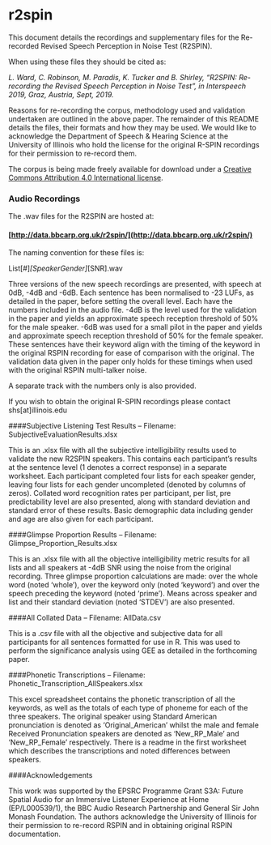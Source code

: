 # r2spin

This document details the recordings and supplementary files for the Re-recorded Revised Speech Perception in Noise Test (R2SPIN). 

When using these files they should be cited as: 

*L. Ward, C. Robinson, M. Paradis, K. Tucker and B. Shirley, “R2SPIN: Re-recording the Revised Speech Perception in Noise Test”, in Interspeech 2019, Graz, Austria, Sept, 2019.*

Reasons for re-recording the corpus, methodology used and validation undertaken are outlined in the above paper. The remainder of this README details the files, their formats and how they may be used. 
We would like to acknowledge the Department of Speech & Hearing Science at the University of Illinois who hold the license for the original R-SPIN recordings for their permission to re-record them. 

The corpus is being made freely available for download under a [Creative Commons Attribution 4.0 International license](https://creativecommons.org/licenses/by/4.0/).

### Audio Recordings 

The .wav files for the R2SPIN are hosted at:
#### [http://data.bbcarp.org.uk/r2spin/](http://data.bbcarp.org.uk/r2spin/) 

The naming convention for these files is:
 
List[#]_[SpeakerGender]_[SNR].wav

Three versions of the new speech recordings are presented, with speech at 0dB, -4dB and -6dB. Each sentence has been normalised to -23 LUFs, as detailed in the paper, before setting the overall level.  Each have the numbers included in the audio file. -4dB is the level used for the validation in the paper and yields an approximate speech reception threshold of 50% for the male speaker. -6dB was used for a small pilot in the paper and yields and approximate speech reception threshold of 50% for the female speaker. These sentences have their keyword align with the timing of the keyword in the original RSPIN recording for ease of comparison with the original. The validation data given in the paper only holds for these timings when used with the original RSPIN multi-talker noise. 

A separate track with the numbers only is also provided. 

If you wish to obtain the original R-SPIN recordings please contact shs[at]illinois.edu 


####Subjective Listening Test Results – Filename: SubjectiveEvaluationResults.xlsx

This is an .xlsx file with all the subjective intelligibility results used to validate the new R2SPIN speakers. This contains each participant’s results at the sentence level (1 denotes a correct response) in a separate worksheet. Each participant completed four lists for each speaker gender, leaving four lists for each gender uncompleted (denoted by columns of zeros). Collated word recognition rates per participant, per list, pre predictability level are also presented, along with standard deviation and standard error of these results. Basic demographic data including gender and age are also given for each participant. 


####Glimpse Proportion Results – Filename: Glimpse_Proportion_Results.xlsx

This is an .xlsx file with all the objective intelligibility metric results for all lists and all speakers at -4dB SNR using the noise from the original recording. Three glimpse proportion calculations are made: over the whole word (noted ‘whole’), over the keyword only (noted ‘keyword’) and over the speech preceding the keyword (noted ‘prime’). Means across speaker and list and their standard deviation (noted ‘STDEV’) are also presented. 


####All Collated Data – Filename: AllData.csv 

This is a .csv file with all the objective and subjective data for all participants for all sentences formatted for use in R. This was used to perform the significance analysis using GEE as detailed in the forthcoming paper. 


####Phonetic Transcriptions – Filename: Phonetic_Transcription_AllSpeakers.xlsx

This excel spreadsheet contains the phonetic transcription of all the keywords, as well as the totals of each type of phoneme for each of the three speakers. The original speaker using Standard American pronunciation is denoted as ‘Original_American’ whilst the male and female Received Pronunciation speakers are denoted as ‘New_RP_Male’ and ‘New_RP_Female’ respectively. 
There is a readme in the first worksheet which describes the transcriptions and noted differences between speakers.


####Acknowledgements

This work was supported by the EPSRC Programme Grant S3A: Future Spatial Audio for an Immersive Listener Experience at Home (EP/L000539/1), the BBC Audio Research Partnership and General Sir John Monash Foundation. 
The authors acknowledge the University of Illinois for their permission to re-record RSPIN and in obtaining original RSPIN documentation.


